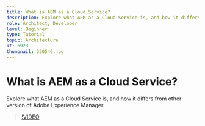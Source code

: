 ```yaml
---
title: What is AEM as a Cloud Service?
description: Explore what AEM as a Cloud Service is, and how it differs from other version of Adobe Experience Manager.
role: Architect, Developer
level: Beginner
type: Tutorial
topic: Architecture
kt: 6923
thumbnail: 330546.jpg
---
```


# What is AEM as a Cloud Service?

Explore what AEM as a Cloud Service is, and how it differs from other version of Adobe Experience Manager.

>[!VIDEO](https://video.tv.adobe.com/v/330546/?quality=12&learn=on)